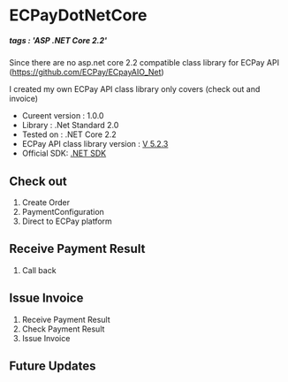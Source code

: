 # ECPayDotNetCore

##### tags : 'ASP .NET Core 2.2'

Since there are no asp.net core 2.2 compatible class library for ECPay API (https://github.com/ECPay/ECpayAIO_Net)

I created my own ECPay API class library only covers (check out and invoice)

* Cureent version : 1.0.0
* Library : .Net Standard 2.0
* Tested on : .NET Core 2.2
* ECPay API class library version : [V 5.2.3][doc]
* Official SDK: [.NET SDK](https://github.com/ECPay/ECpayAIO_Net)

## Check out

1. Create Order
2. PaymentConfiguration
3. Direct to ECPay platform

## Receive Payment Result

1. Call back


## Issue Invoice

1. Receive Payment Result
2. Check Payment Result
3. Issue Invoice


## Future Updates

[doc]:https://www.ecpay.com.tw/Content/files/ecpay_011.pdf
